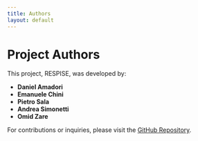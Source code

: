 ```yaml
---
title: Authors
layout: default
---
```


# Project Authors

This project, RESPISE, was developed by:

- **Daniel Amadori**
- **Emanuele Chini**
- **Pietro Sala**
- **Andrea Simonetti**
- **Omid Zare**

For contributions or inquiries, please visit the [GitHub Repository](https://github.com/danielamadori98/PACO).
